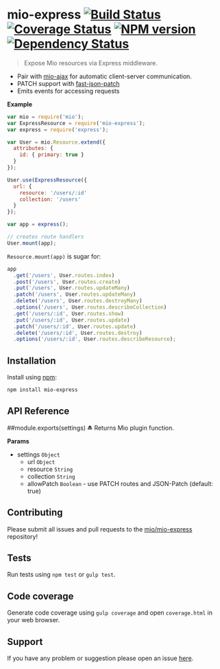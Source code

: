 # mio-express [![Build Status](http://img.shields.io/travis/mio/express.svg?style=flat)](http://travis-ci.org/mio/express) [![Coverage Status](https://img.shields.io/coveralls/mio/express.svg?style=flat)](https://coveralls.io/r/mio/express?branch=master) [![NPM version](http://img.shields.io/npm/v/mio-express.svg?style=flat)](https://www.npmjs.org/package/mio-express) [![Dependency Status](http://img.shields.io/david/mio/express.svg?style=flat)](https://david-dm.org/mio/express)

> Expose Mio resources via Express middleware.

* Pair with [mio-ajax](https://github.com/mio/ajax) for automatic
  client-server communication.
* PATCH support with
  [fast-json-patch](https://github.com/Starcounter-Jack/Fast-JSON-Patch)
* Emits events for accessing requests

**Example**  
```javascript
var mio = require('mio');
var ExpressResource = require('mio-express');
var express = require('express');

var User = mio.Resource.extend({
  attributes: {
    id: { primary: true }
  }
});

User.use(ExpressResource({
  url: {
    resource: '/users/:id'
    collection: '/users'
  }
});

var app = express();

// creates route handlers
User.mount(app);
```

`Resource.mount(app)` is sugar for:

```javascript
app
  .get('/users', User.routes.index)
  .post('/users', User.routes.create)
  .put('/users', User.routes.updateMany)
  .patch('/users', User.routes.updateMany)
  .delete('/users', User.routes.destroyMany)
  .options('/users', User.routes.describeCollection)
  .get('/users/:id', User.routes.show)
  .put('/users/:id', User.routes.update)
  .patch('/users/:id', User.routes.update)
  .delete('/users/:id', User.routes.destroy)
  .options('/users/:id', User.routes.describeResource);
```

## Installation

Install using [npm](https://www.npmjs.org/):

```sh
npm install mio-express
```

## API Reference
<a name="exp_module_mio-express"></a>
##module.exports(settings) ⏏
Returns Mio plugin function.

**Params**

- settings `Object`  
  - url `Object`  
  - resource `String`  
  - collection `String`  
  - allowPatch `Boolean` - use PATCH routes and JSON-Patch (default: true)  



## Contributing

Please submit all issues and pull requests to the [mio/mio-express](http://github.com/mio/express) repository!

## Tests

Run tests using `npm test` or `gulp test`.

## Code coverage

Generate code coverage using `gulp coverage` and open `coverage.html` in your
web browser.

## Support

If you have any problem or suggestion please open an issue [here](https://github.com/mio/express/issues).
